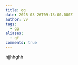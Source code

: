 ```yaml
---
title: gg
date: 2025-03-26T09:13:00.000Z
author: vv
tags:
  - gg
aliases:
  - gf
comments: true
---
```

hjjhhghh
